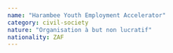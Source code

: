 ```yaml
---
name: "Harambee Youth Employment Accelerator"
category: civil-society
nature: "Organisation à but non lucratif"
nationality: ZAF
---
```

